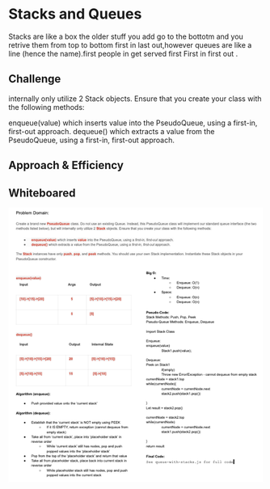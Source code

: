 # Stacks and Queues
<!-- Short summary or background information -->
Stacks are like a box  the older stuff you add go to the bottotm and you retrive them from top to bottom first in last out,however queues are like a line (hence the name).first people in get served first First in first out . 
## Challenge
<!-- Short summary or background information -->
internally only utilize 2 Stack objects. Ensure that you create your class with the following methods:

enqueue(value) which inserts value into the PseudoQueue, using a first-in, first-out approach.
dequeue() which extracts a value from the PseudoQueue, using a first-in, first-out approach.
## Approach & Efficiency
<!-- What approach did you take? Why? What is the Big O space/time for this approach? -->


## Whiteboared
![image](../../../assets/challenge-11.png)